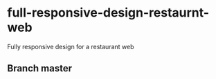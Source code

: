 # full-responsive-design-restaurnt-web
Fully responsive design for a restaurant web 
## Branch master
